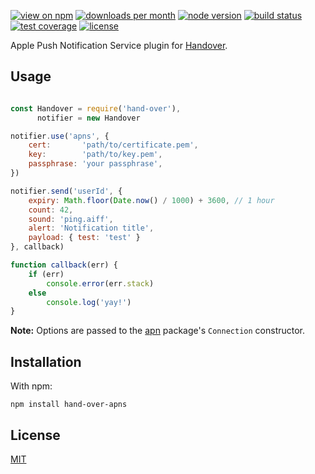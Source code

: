 [![view on npm](http://img.shields.io/npm/v/hand-over-apns.svg?style=flat-square)](https://www.npmjs.com/package/hand-over-apns)
[![downloads per month](http://img.shields.io/npm/dm/hand-over-apns.svg?style=flat-square)](https://www.npmjs.com/package/hand-over-apns)
[![node version](https://img.shields.io/badge/node-%3E=0.8-brightgreen.svg?style=flat-square)](https://nodejs.org/download)
[![build status](https://img.shields.io/travis/schwarzkopfb/hand-over-apns.svg?style=flat-square)](https://travis-ci.org/schwarzkopfb/hand-over-apns)
[![test coverage](https://img.shields.io/coveralls/schwarzkopfb/hand-over-apns.svg?style=flat-square)](https://coveralls.io/github/schwarzkopfb/hand-over-apns)
[![license](https://img.shields.io/npm/l/hand-over-apns.svg?style=flat-square)](https://github.com/schwarzkopfb/hand-over-apns/blob/master/LICENSE)

Apple Push Notification Service plugin for [Handover](https://npm.im/hand-over).

## Usage

```js

const Handover = require('hand-over'),
      notifier = new Handover

notifier.use('apns', {
    cert:       'path/to/certificate.pem',
    key:        'path/to/key.pem',
    passphrase: 'your passphrase',
})

notifier.send('userId', {
    expiry: Math.floor(Date.now() / 1000) + 3600, // 1 hour
    count: 42,
    sound: 'ping.aiff',
    alert: 'Notification title',
    payload: { test: 'test' }
}, callback)

function callback(err) {
    if (err)
        console.error(err.stack)
    else
        console.log('yay!')
}

```

__Note:__ Options are passed to the [apn](https://npm.im/apn) package's `Connection` constructor.

## Installation

With npm:

    npm install hand-over-apns

## License

[MIT](/LICENSE)
